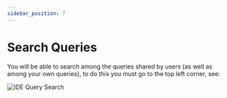 ```yaml
---
sidebar_position: 7
---
```


# Search Queries

You will be able to search among the queries shared by users (as well as among your own queries), to do this you must go to the top left corner, see:

![IDE Query Search](/img/ide/query_search.png)